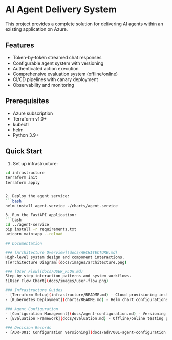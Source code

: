 # AI Agent Delivery System

This project provides a complete solution for delivering AI agents within an existing application on Azure.

## Features

- Token-by-token streamed chat responses
- Configurable agent system with versioning
- Authenticated action execution
- Comprehensive evaluation system (offline/online)
- CI/CD pipelines with canary deployment
- Observability and monitoring

## Prerequisites

- Azure subscription
- Terraform v1.0+
- kubectl
- helm
- Python 3.9+

## Quick Start

1. Set up infrastructure:
```bash
cd infrastructure
terraform init
terraform apply


2. Deploy the agent service:
```bash
helm install agent-service ./charts/agent-service

3. Run the FastAPI application:
```bash
cd ../agent-service
pip install -r requirements.txt
uvicorn main:app --reload

## Documentation

### [Architecture Overview](docs/ARCHITECTURE.md)
High-level system design and component interactions.  
![Architecture Diagram](docs/images/architecture.png)

### [User Flow](docs/USER_FLOW.md)
Step-by-step interaction patterns and system workflows.  
![User Flow Chart](docs/images/user-flow.png)

### Infrastructure Guides
- [Terraform Setup](infrastructure/README.md) - Cloud provisioning instructions
- [Kubernetes Deployment](charts/README.md) - Helm chart configurations

### Agent Configuration
- [Configuration Management](docs/agent-configuration.md) - Versioning and deployment
- [Evaluation Framework](docs/evaluation.md) - Offline/online testing procedures

### Decision Records
- [ADR-001: Configuration Versioning](docs/adr/001-agent-configuration.md)

